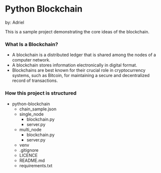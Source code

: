 # Python Blockchain
by: Adriel

This is a sample project demonstrating the core ideas of the blockchain.


### What Is a Blockchain?
- A blockchain is a distributed ledger that is shared among the nodes of a computer network. 
- A blockchain stores information electronically in digital format. 
- Blockchains are best known for their crucial role in cryptocurrency systems, such as Bitcoin, for maintaining a secure and decentralized record of transactions.


### How this project is structured
- python-blockchain
  - chain_sample.json
  - single_node
    - blockchain.py
    - server.py
   - multi_node
      - blockchain.py
      - server.py
  - venv
  - .gitignore
  - LICENCE
  - README.md
  - requirements.txt
